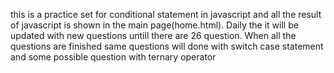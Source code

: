 this is a practice set for conditional statement in javascript and all the result of javascript is shown in the main page(home.html). Daily the it will be updated with new questions untill there are 26 question. When all the
questions are finished same questions will done with switch case statement and some possible question with ternary operator
